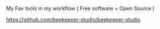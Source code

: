 My Fav tools in my workflow ( Free software + Open Source ) 

https://github.com/beekeeper-studio/beekeeper-studio

